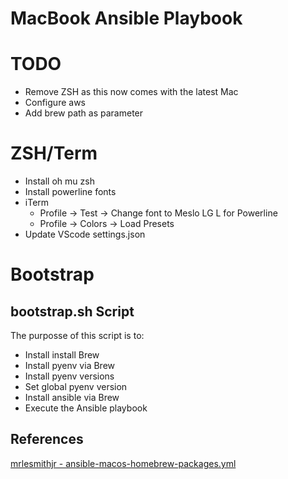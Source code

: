 # MacBook Ansible Playbook

# TODO

* Remove ZSH as this now comes with the latest Mac
* Configure aws
* Add brew path as parameter

# ZSH/Term

* Install oh mu zsh
* Install powerline fonts
* iTerm
    * Profile -> Test -> Change font to Meslo LG L for Powerline
    * Profile -> Colors -> Load Presets
* Update VScode settings.json

# Bootstrap

## bootstrap.sh Script

The purposse of this script is to:

* Install install Brew
* Install pyenv via Brew
* Install pyenv versions
* Set global pyenv version
* Install ansible via Brew
* Execute the Ansible playbook

## References

[mrlesmithjr - ansible-macos-homebrew-packages.yml](https://gist.github.com/mrlesmithjr/f3c15fdd53020a71f55c2032b8be2eda)